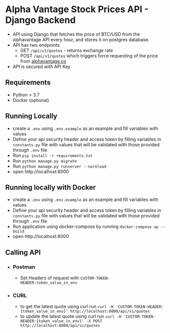 # Alpha Vantage Stock Prices API - Django Backend


- API using Django that fetches the price of BTC/USD from the alphavantage API
every hour, and stores it on postgres database.
- API has two endpoints
  - GET `/api/v1/quotes` - returns exchange rate
  - POST `/api/v1/quotes` which triggers force requesting of the price from [alphavantage.co](https://www.alphavantage.co/)
- API is secured with API Key

## Requirements
- Python > 3.7
- Docker (optional)

## Running Locally
- create a `.env` using `.env.example` as an example and fill variables with values
- Define your api security header and access token by filling variables in `constants.py` file with values that will be validated with those provided through `.env` file  
- Run `pip install -r requirements.txt`
- Run `python manage.py migrate`
- Run `python manage.py runserver --noreload`
- open http://localhost:8000

## Running locally with Docker
- create a `.env` using `.env.example` as an example and fill variables with values
- Define your api security header and access token by filling variables in `constants.py` file with values that will be validated with those provided through `.env` file  
- Run application using docker-compose by running `docker-compose up --build`
- open http://localhost:8000

## Calling API
- ### Postman
  - Set Headers of request with `CUSTOM-TOKEN-HEADER:token_value_in_env`
- ### CURL
  - to get the latest quote using curl run `curl -H 'CUSTOM-TOKEN-HEADER:{token_value_in_env}' http://localhost:8000/api/vi/quotes`
  - to update the latest quote using curl run `curl -H 'CUSTOM-TOKEN-HEADER:{token_value_in_env}' -X POST http://localhost:8000/api/vi/quotes`